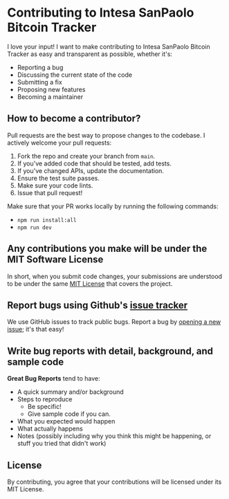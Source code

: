 # Contributing to Intesa SanPaolo Bitcoin Tracker

I love your input! I want to make contributing to Intesa SanPaolo Bitcoin Tracker as easy and transparent as possible, whether it's:

- Reporting a bug
- Discussing the current state of the code
- Submitting a fix
- Proposing new features
- Becoming a maintainer

## How to become a contributor?

Pull requests are the best way to propose changes to the codebase. I actively welcome your pull requests:

1. Fork the repo and create your branch from `main`.
2. If you've added code that should be tested, add tests.
3. If you've changed APIs, update the documentation.
4. Ensure the test suite passes.
5. Make sure your code lints.
6. Issue that pull request!

Make sure that your PR works locally by running the following commands:

- `npm run install:all`
- `npm run dev`

## Any contributions you make will be under the MIT Software License

In short, when you submit code changes, your submissions are understood to be under the same [MIT License](http://choosealicense.com/licenses/mit/) that covers the project.

## Report bugs using Github's [issue tracker](https://github.com/yourusername/intesa-tracker/issues)

We use GitHub issues to track public bugs. Report a bug by [opening a new issue](https://github.com/alessandromazza98/intesa-tracker/issues/new); it's that easy!

## Write bug reports with detail, background, and sample code

**Great Bug Reports** tend to have:

- A quick summary and/or background
- Steps to reproduce
  - Be specific!
  - Give sample code if you can.
- What you expected would happen
- What actually happens
- Notes (possibly including why you think this might be happening, or stuff you tried that didn't work)

## License

By contributing, you agree that your contributions will be licensed under its MIT License.
